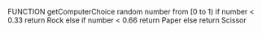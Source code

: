 FUNCTION getComputerChoice 
    random number from [0 to 1)
        if number < 0.33 return Rock
        else if number < 0.66 return Paper
        else return Scissor